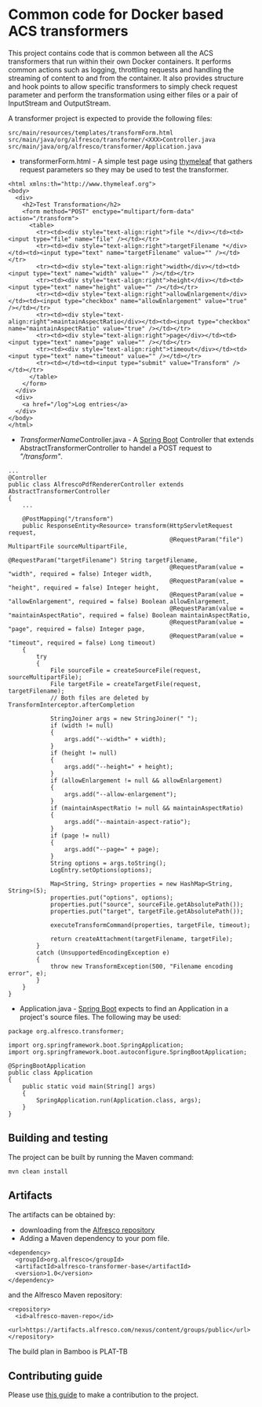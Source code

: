 # Common code for Docker based ACS transformers

This project contains code that is common between all the ACS transformers that run within their own
Docker containers. It performs common actions such as logging, throttling requests and handling the
streaming of content to and from the container. It also provides structure and hook points to allow
specific transformers to simply check request parameter and perform the transformation using either
files or a pair of InputStream and OutputStream.

A transformer project is expected to provide the following files:

~~~
src/main/resources/templates/transformForm.html
src/main/java/org/alfresco/transformer/<XXX>Controller.java
src/main/java/org/alfresco/transformer/Application.java
~~~

* transformerForm.html - A simple test page using [thymeleaf](http://www.thymeleaf.org) that gathers request
  parameters so they may be used to test the transformer.

~~~
<html xmlns:th="http://www.thymeleaf.org">
<body>
  <div>
    <h2>Test Transformation</h2>
    <form method="POST" enctype="multipart/form-data" action="/transform">
      <table>
        <tr><td><div style="text-align:right">file *</div></td><td><input type="file" name="file" /></td></tr>
        <tr><td><div style="text-align:right">targetFilename *</div></td><td><input type="text" name="targetFilename" value="" /></td></tr>
        <tr><td><div style="text-align:right">width</div></td><td><input type="text" name="width" value="" /></td></tr>
        <tr><td><div style="text-align:right">height</div></td><td><input type="text" name="height" value="" /></td></tr>
        <tr><td><div style="text-align:right">allowEnlargement</div></td><td><input type="checkbox" name="allowEnlargement" value="true" /></td></tr>
        <tr><td><div style="text-align:right">maintainAspectRatio</div></td><td><input type="checkbox" name="maintainAspectRatio" value="true" /></td></tr>
        <tr><td><div style="text-align:right">page</div></td><td><input type="text" name="page" value="" /></td></tr>
        <tr><td><div style="text-align:right">timeout</div></td><td><input type="text" name="timeout" value="" /></td></tr>
        <tr><td></td><td><input type="submit" value="Transform" /></td></tr>
	  </table>
	</form>
  </div>
  <div>
    <a href="/log">Log entries</a>
  </div>
</body>
</html>
~~~

* *TransformerName*Controller.java - A [Spring Boot](https://projects.spring.io/spring-boot/) Controller that
  extends AbstractTransformerController to handel a POST request to *"/transform"*.

~~~
...
@Controller
public class AlfrescoPdfRendererController extends AbstractTransformerController
{
    ...

    @PostMapping("/transform")
    public ResponseEntity<Resource> transform(HttpServletRequest request,
                                              @RequestParam("file") MultipartFile sourceMultipartFile,
                                              @RequestParam("targetFilename") String targetFilename,
                                              @RequestParam(value = "width", required = false) Integer width,
                                              @RequestParam(value = "height", required = false) Integer height,
                                              @RequestParam(value = "allowEnlargement", required = false) Boolean allowEnlargement,
                                              @RequestParam(value = "maintainAspectRatio", required = false) Boolean maintainAspectRatio,
                                              @RequestParam(value = "page", required = false) Integer page,
                                              @RequestParam(value = "timeout", required = false) Long timeout)
    {
        try
        {
            File sourceFile = createSourceFile(request, sourceMultipartFile);
            File targetFile = createTargetFile(request, targetFilename);
            // Both files are deleted by TransformInterceptor.afterCompletion

            StringJoiner args = new StringJoiner(" ");
            if (width != null)
            {
                args.add("--width=" + width);
            }
            if (height != null)
            {
                args.add("--height=" + height);
            }
            if (allowEnlargement != null && allowEnlargement)
            {
                args.add("--allow-enlargement");
            }
            if (maintainAspectRatio != null && maintainAspectRatio)
            {
                args.add("--maintain-aspect-ratio");
            }
            if (page != null)
            {
                args.add("--page=" + page);
            }
            String options = args.toString();
            LogEntry.setOptions(options);

            Map<String, String> properties = new HashMap<String, String>(5);
            properties.put("options", options);
            properties.put("source", sourceFile.getAbsolutePath());
            properties.put("target", targetFile.getAbsolutePath());

            executeTransformCommand(properties, targetFile, timeout);

            return createAttachment(targetFilename, targetFile);
        }
        catch (UnsupportedEncodingException e)
        {
            throw new TransformException(500, "Filename encoding error", e);
        }
    }
}
~~~

* Application.java - [Spring Boot](https://projects.spring.io/spring-boot/) expects to find an Application in
 a project's source files. The following may be used:

~~~
package org.alfresco.transformer;

import org.springframework.boot.SpringApplication;
import org.springframework.boot.autoconfigure.SpringBootApplication;

@SpringBootApplication
public class Application
{
    public static void main(String[] args)
    {
        SpringApplication.run(Application.class, args);
    }
}
~~~

## Building and testing

The project can be built by running the Maven command:

~~~
mvn clean install
~~~

## Artifacts

The artifacts can be obtained by:

* downloading from the [Alfresco repository](https://artifacts.alfresco.com/nexus/content/groups/public/)
* Adding a Maven dependency to your pom file.

~~~
<dependency>
  <groupId>org.alfresco</groupId>
  <artifactId>alfresco-transformer-base</artifactId>
  <version>1.0</version>
</dependency>
~~~

and the Alfresco Maven repository:

~~~
<repository>
  <id>alfresco-maven-repo</id>
  <url>https://artifacts.alfresco.com/nexus/content/groups/public</url>
</repository>
~~~

The build plan in Bamboo is PLAT-TB

## Contributing guide

Please use [this guide](https://github.com/Alfresco/alfresco-jodconverter/blob/master/CONTRIBUTING.md) to make a
contribution to the project.
